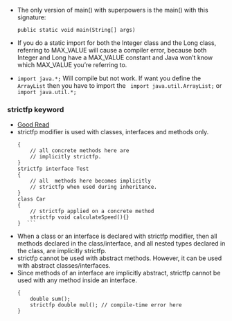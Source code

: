 * The only version of main() with superpowers is the main() with this signature:

  ```
  public static void main(String[] args)
  ```

* If you do a static import for both the Integer class and the Long class, referring to MAX_VALUE will cause a compiler error, because both Integer and Long have a MAX_VALUE constant and Java won’t know which MAX_VALUE you’re referring to.

* ``` import java.*; ``` Will compile but not work. If want you define the ```ArrayList``` then you have to import the ``` import java.util.ArrayList;``` or ```import java.util.*;```


### strictfp keyword

* [Good Read](https://www.geeksforgeeks.org/strictfp-keyword-java/)
* strictfp modifier is used with classes, interfaces and methods only.
  ``` strictfp class Test
  {   
      // all concrete methods here are
      // implicitly strictfp.    
  }
  strictfp interface Test
  {   
      // all  methods here becomes implicitly 
      // strictfp when used during inheritance.    
  }
  class Car
  {  
      // strictfp applied on a concrete method 
      strictfp void calculateSpeed(){}
  }  ```
* When a class or an interface is declared with strictfp modifier, then all methods declared in the class/interface, and all nested types declared in the class, are implicitly strictfp.
* strictfp cannot be used with abstract methods. However, it can be used with abstract classes/interfaces.
* Since methods of an interface are implicitly abstract, strictfp cannot be used with any method inside an interface.
  ```strictfp interface Test 
  {
      double sum();
      strictfp double mul(); // compile-time error here
  }
  ```
  

